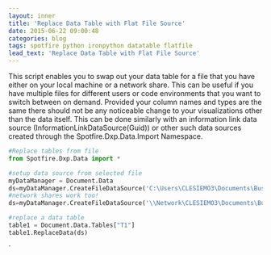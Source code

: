 ```yaml
---
layout: inner
title: 'Replace Data Table with Flat File Source'
date: 2015-06-22 09:00:48
categories: blog
tags: spotfire python ironpython datatable flatfile
lead_text: 'Replace Data Table with Flat File Source'
---
```


This script enables you to swap out your data table for a file that you have either on your local machine or a network share. This can be useful if you have multiple files for different users or code environments that you want to switch between on demand. Provided your column names and types are the same there should not be any noticeable change to your visualizations other than the data itself. This can be done similarly with an information link data source (InformationLinkDataSource(Guid)) or other such data sources created through the Spotfire.Dxp.Data.Import Namespace.

```python
#Replace tables from file
from Spotfire.Dxp.Data import *

#setup data source from selected file
myDataManager = Document.Data
ds=myDataManager.CreateFileDataSource('C:\Users\CLESIEMO3\Documents\Business\Finances\mySalary.xlsx')
#network shares work too!
ds=myDataManager.CreateFileDataSource('\\Network\CLESIEMO3\Documents\Business\Finances\mySalary.xlsx')

#replace a data table
table1 = Document.Data.Tables["T1"]
table1.ReplaceData(ds)
```
`